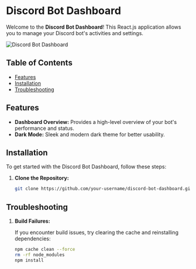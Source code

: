# Discord Bot Dashboard

Welcome to the **Discord Bot Dashboard**! This React.js application allows you to manage your Discord bot's activities and settings.

![Discord Bot Dashboard](https://img.shields.io/badge/Discord_Bot_Dashboard-React.js-blue)

## Table of Contents

- [Features](#features)
- [Installation](#installation)
- [Troubleshooting](#Troubleshooting)

## Features

- **Dashboard Overview:** Provides a high-level overview of your bot's performance and status.
- **Dark Mode:** Sleek and modern dark theme for better usability.

## Installation

To get started with the Discord Bot Dashboard, follow these steps:

1. **Clone the Repository:**

   ```bash
   git clone https://github.com/your-username/discord-bot-dashboard.git

## Troubleshooting

1. **Build Failures:**

   If you encounter build issues, try clearing the cache and reinstalling dependencies:

   ```bash
   npm cache clean --force
   rm -rf node_modules
   npm install
